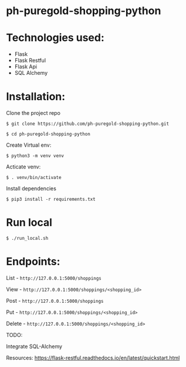 # ph-puregold-shopping-python

# Technologies used:
- Flask
- Flask Restful
- Flask Api
- SQL Alchemy


# Installation:

Clone the project repo

`$ git clone https://github.com/ph-puregold-shopping-python.git`

`$ cd ph-puregold-shopping-python`

Create Virtual env:

`$ python3 -m venv venv`

Acticate venv:

`$ . venv/bin/activate`

Install dependencies

`$ pip3 install -r requirements.txt`

# Run local

`$ ./run_local.sh`

# Endpoints:

List - `http://127.0.0.1:5000/shoppings`

View - `http://127.0.0.1:5000/shoppings/<shopping_id>`

Post - `http://127.0.0.1:5000/shoppings`

Put  - `http://127.0.0.1:5000/shoppings/<shopping_id>`

Delete - `http://127.0.0.1:5000/shoppings/<shopping_id>` 


TODO:

Integrate SQL-Alchemy

Resources:
https://flask-restful.readthedocs.io/en/latest/quickstart.html
